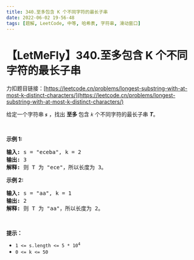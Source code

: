 ```yaml
---
title: 340.至多包含 K 个不同字符的最长子串
date: 2022-06-02 19-56-48
tags: [题解, LeetCode, 中等, 哈希表, 字符串, 滑动窗口]
---
```


# 【LetMeFly】340.至多包含 K 个不同字符的最长子串

力扣题目链接：[https://leetcode.cn/problems/longest-substring-with-at-most-k-distinct-characters/](https://leetcode.cn/problems/longest-substring-with-at-most-k-distinct-characters/)

<p>给定一个字符串<strong><em> <code>s</code></em></strong> ，找出 <strong>至多 </strong>包含<em> <code>k</code></em> 个不同字符的最长子串 <strong><em>T</em></strong>。</p>

<p> </p>

<p><strong>示例 1:</strong></p>

<pre>
<strong>输入: </strong>s = "eceba", k = 2
<strong>输出: </strong>3
<strong>解释: </strong>则<strong> </strong>T 为 "ece"，所以长度为 3。</pre>

<p><strong>示例 2:</strong></p>

<pre>
<strong>输入: </strong>s = "aa", k = 1
<strong>输出: </strong>2
<strong>解释: </strong>则 T 为 "aa"，所以长度为 2。
</pre>

<p> </p>

<p><strong>提示：</strong></p>

<ul>
	<li><code>1 <= s.length <= 5 * 10<sup>4</sup></code></li>
	<li><code>0 <= k <= 50</code></li>
</ul>


    
